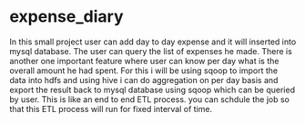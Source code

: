 # expense_diary
In this small project user can add day to day expense and it will inserted into mysql database. The user can query the list of expenses he made. There is another one important feature where user can know per day what is the overall amount he had spent. For this i will be using sqoop to import the data into hdfs and using hive i can do aggregation on per day basis and export the result back to mysql database using sqoop which can be queried by user. This is like an end to end ETL process. you can schdule the job so that this ETL process will run for fixed interval of time.
